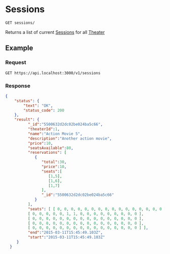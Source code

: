 # Sessions
    GET sessions/
    
Returns a list of current [Sessions] for all [Theater]

## Example
### Request

    GET https://api.localhost:3000/v1/sessions

### Response
``` json
{
    "status": {
        "text": "OK",
        "status_code": 200
    },
    "result": {
          "_id":"5500632d2dc02be024ba5c66",
          "theaterId":1,
          "name":"Action Movie 5",
          "description":"Another action movie",
          "price":10,
          "seatsAvailable":80,
          "reservations": [
             {
                "total":30,
                "price":10,
                "seats":[
                   [1,5],
                   [1,6],
                   [1,7]
                ],
                "_id":"5500632d2dc02be024ba5c66"
             }
          ],
          "seats": [ [ 0, 0, 0, 0, 0, 0, 0, 0, 0, 0, 0, 0, 0, 0, 0, 0 ],
          [ 0, 0, 0, 0, 0, 1, 1, 0, 0, 0, 0, 0, 0, 0, 0, 0 ],
          [ 0, 0, 0, 0, 0, 0, 0, 0, 0, 0, 0, 0, 0, 0, 0, 0 ],
          [ 0, 0, 0, 0, 0, 0, 0, 0, 0, 0, 0, 0, 0, 0, 0, 0 ],
          [ 0, 0, 0, 0, 0, 0, 0, 0, 0, 0, 0, 0, 0, 0, 0, 0 ] ],
          "end":"2015-03-11T15:45:49.103Z",
          "start":"2015-03-11T15:45:49.103Z"
     }
  }
```

[Theater]: API%20Documentation/theaters/README.md
[Sessions]: API%20Documentation/sessions/README.md
